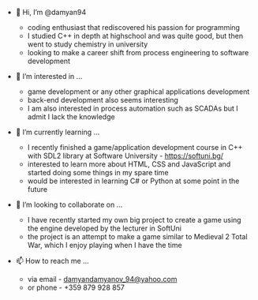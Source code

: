 - 👋 Hi, I’m @damyan94
  - coding enthusiast that rediscovered his passion for programming
  - I studied C++ in depth at highschool and was quite good, but then went to study chemistry in university
  - looking to make a career shift from process engineering to software development

- 👀 I’m interested in ...
  - game development or any other graphical applications development
  - back-end development also seems interesting
  - I am also interested in process automation such as SCADAs but I admit I lack the knowledge

- 🌱 I’m currently learning ...
  - I recently finished a game/application development course in C++ with SDL2 library at Software University - https://softuni.bg/
  - interested to learn more about HTML, CSS and JavaScript and started doing some things in my spare time
  - would be interested in learning C# or Python at some point in the future

- 💞️ I’m looking to collaborate on ...
  - I have recently started my own big project to create a game using the engine developed by the lecturer in SoftUni
  - the project is an attempt to make a game similar to Medieval 2 Total War, which I enjoy playing when I have the time 

- 📫 How to reach me ...
  - via email - damyandamyanov_94@yahoo.com
  - or phone - +359 879 928 857

<!---
damyan94/damyan94 is a ✨ special ✨ repository because its `README.md` (this file) appears on your GitHub profile.
You can click the Preview link to take a look at your changes.
--->
